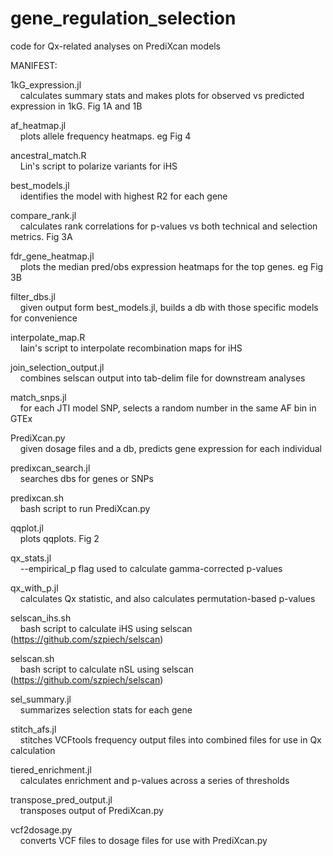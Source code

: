 # gene_regulation_selection

code for Qx-related analyses on PrediXcan models

MANIFEST:

1kG_expression.jl<br />
&nbsp;&nbsp;&nbsp;&nbsp;calculates summary stats and makes plots for observed vs predicted expression in 1kG. Fig 1A and 1B

af_heatmap.jl<br />
&nbsp;&nbsp;&nbsp;&nbsp;plots allele frequency heatmaps. eg Fig 4
  
ancestral_match.R<br />
&nbsp;&nbsp;&nbsp;&nbsp;Lin's script to polarize variants for iHS
  
best_models.jl<br />
&nbsp;&nbsp;&nbsp;&nbsp;identifies the model with highest R2 for each gene
  
compare_rank.jl<br />
&nbsp;&nbsp;&nbsp;&nbsp;calculates rank correlations for p-values vs both technical and selection metrics. Fig 3A
  
fdr_gene_heatmap.jl<br />
&nbsp;&nbsp;&nbsp;&nbsp;plots the median pred/obs expression heatmaps for the top genes. eg Fig 3B
  
filter_dbs.jl<br />
&nbsp;&nbsp;&nbsp;&nbsp;given output form best_models.jl, builds a db with those specific models for convenience
  
interpolate_map.R<br />
&nbsp;&nbsp;&nbsp;&nbsp;Iain's script to interpolate recombination maps for iHS
  
join_selection_output.jl<br />
&nbsp;&nbsp;&nbsp;&nbsp;combines selscan output into tab-delim file for downstream analyses
  
match_snps.jl<br />
&nbsp;&nbsp;&nbsp;&nbsp;for each JTI model SNP, selects a random number in the same AF bin in GTEx
  
PrediXcan.py<br />
&nbsp;&nbsp;&nbsp;&nbsp;given dosage files and a db, predicts gene expression for each individual
  
predixcan_search.jl<br />
&nbsp;&nbsp;&nbsp;&nbsp;searches dbs for genes or SNPs
  
predixcan.sh<br />
&nbsp;&nbsp;&nbsp;&nbsp;bash script to run PrediXcan.py
  
qqplot.jl<br />
&nbsp;&nbsp;&nbsp;&nbsp;plots qqplots. Fig 2
  
qx_stats.jl<br />
&nbsp;&nbsp;&nbsp;&nbsp;--empirical_p flag used to calculate gamma-corrected p-values
  
qx_with_p.jl<br />
&nbsp;&nbsp;&nbsp;&nbsp;calculates Qx statistic, and also calculates permutation-based p-values
  
selscan_ihs.sh<br />
&nbsp;&nbsp;&nbsp;&nbsp;bash script to calculate iHS using selscan (https://github.com/szpiech/selscan)
  
selscan.sh<br />
&nbsp;&nbsp;&nbsp;&nbsp;bash script to calculate nSL using selscan (https://github.com/szpiech/selscan)
  
sel_summary.jl<br />
&nbsp;&nbsp;&nbsp;&nbsp;summarizes selection stats for each gene
  
stitch_afs.jl<br />
&nbsp;&nbsp;&nbsp;&nbsp;stitches VCFtools frequency output files into combined files for use in Qx calculation
  
tiered_enrichment.jl<br />
&nbsp;&nbsp;&nbsp;&nbsp;calculates enrichment and p-values across a series of thresholds
  
transpose_pred_output.jl<br />
&nbsp;&nbsp;&nbsp;&nbsp;transposes output of PrediXcan.py
  
vcf2dosage.py<br />
&nbsp;&nbsp;&nbsp;&nbsp;converts VCF files to dosage files for use with PrediXcan.py
